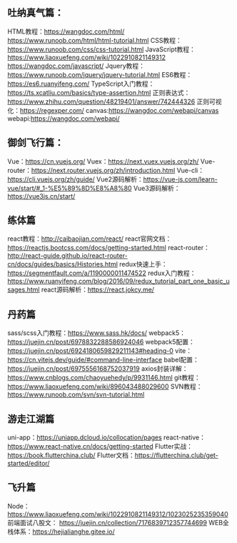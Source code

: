 ## 吐纳真气篇：
HTML教程：https://wangdoc.com/html/ https://www.runoob.com/html/html-tutorial.html
CSS教程：https://www.runoob.com/css/css-tutorial.html
JavaScript教程：https://www.liaoxuefeng.com/wiki/1022910821149312 https://wangdoc.com/javascript/
Jquery教程：https://www.runoob.com/jquery/jquery-tutorial.html
ES6教程：https://es6.ruanyifeng.com/
TypeScript入门教程：https://ts.xcatliu.com/basics/type-assertion.html
正则表达式：https://www.zhihu.com/question/48219401/answer/742444326
正则可视化：https://regexper.com/
canvas:https://wangdoc.com/webapi/canvas
webapi:https://wangdoc.com/webapi/

## 御剑飞行篇：
Vue：https://cn.vuejs.org/
Vuex：https://next.vuex.vuejs.org/zh/
Vue-router：https://next.router.vuejs.org/zh/introduction.html
Vue-cli：https://cli.vuejs.org/zh/guide/
Vue2源码解析：https://vue-js.com/learn-vue/start/#_1-%E5%89%8D%E8%A8%80
Vue3源码解析：https://vue3js.cn/start/

## 练体篇
react教程：http://caibaojian.com/react/
react官网文档：https://reactjs.bootcss.com/docs/getting-started.html
react-router：http://react-guide.github.io/react-router-cn/docs/guides/basics/Histories.html
redux快速上手：https://segmentfault.com/a/1190000011474522
redux入门教程：https://www.ruanyifeng.com/blog/2016/09/redux_tutorial_part_one_basic_usages.html
react源码解析：https://react.jokcy.me/

## 丹药篇
sass/scss入门教程：https://www.sass.hk/docs/
webpack5：https://juejin.cn/post/6978832288586924046
webpack5配置：https://juejin.cn/post/6924180659829211143#heading-0
vite：https://cn.vitejs.dev/guide/#command-line-interface
babel配置：https://juejin.cn/post/6975556168752037919
axios封装详解：https://www.cnblogs.com/chaoyuehedy/p/9931146.html
git教程：https://www.liaoxuefeng.com/wiki/896043488029600
SVN教程：https://www.runoob.com/svn/svn-tutorial.html

## 游走江湖篇
uni-app：https://uniapp.dcloud.io/collocation/pages
react-native：https://www.react-native.cn/docs/getting-started
Flutter实战：https://book.flutterchina.club/
Flutter文档：https://flutterchina.club/get-started/editor/

## 飞升篇
Node： https://www.liaoxuefeng.com/wiki/1022910821149312/1023025235359040
前端面试八股文： https://juejin.cn/collection/7176839712357744699
WEB全栈体系：https://hejialianghe.gitee.io/
